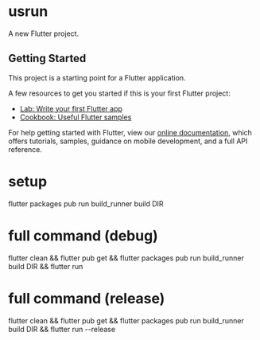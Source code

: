 # usrun

A new Flutter project.

## Getting Started

This project is a starting point for a Flutter application.

A few resources to get you started if this is your first Flutter project:

- [Lab: Write your first Flutter app](https://flutter.dev/docs/get-started/codelab)
- [Cookbook: Useful Flutter samples](https://flutter.dev/docs/cookbook)

For help getting started with Flutter, view our
[online documentation](https://flutter.dev/docs), which offers tutorials,
samples, guidance on mobile development, and a full API reference.


# setup
flutter packages pub run build_runner build DIR

# full command (debug)
flutter clean && flutter pub get && flutter packages pub run build_runner build DIR && flutter run

# full command (release)
flutter clean && flutter pub get && flutter packages pub run build_runner build DIR && flutter run --release